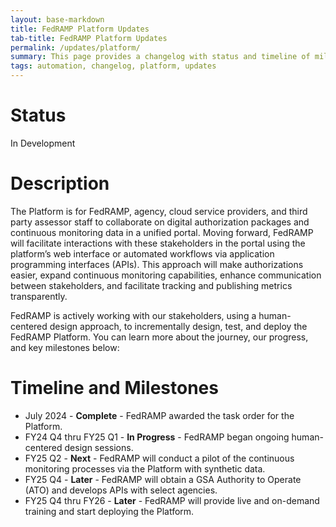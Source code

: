 ```yaml
---
layout: base-markdown
title: FedRAMP Platform Updates
tab-title: FedRAMP Platform Updates
permalink: /updates/platform/
summary: This page provides a changelog with status and timeline of milestones in the development, operation, and maintenance of the FedRAMP Platform.
tags: automation, changelog, platform, updates
---
```


# Status

In Development

# Description

The Platform is for FedRAMP, agency, cloud service providers, and third party assessor staff to collaborate on digital authorization packages and continuous monitoring data in a unified portal. Moving forward, FedRAMP will facilitate interactions with these stakeholders in the portal using the platform’s web interface or automated workflows via application programming interfaces (APIs). This approach will make authorizations easier, expand continuous monitoring capabilities, enhance communication between stakeholders, and facilitate tracking and publishing metrics transparently.

FedRAMP is actively working with our stakeholders, using a human-centered design approach, to incrementally design, test, and deploy the FedRAMP Platform. You can learn more about the journey, our progress, and key milestones below:

# Timeline and Milestones

- July 2024 - **Complete** - FedRAMP awarded the task order for the Platform.
- FY24 Q4 thru FY25 Q1 - **In Progress** - FedRAMP began ongoing human-centered design sessions.
- FY25 Q2 - **Next** - FedRAMP will conduct a pilot of the continuous monitoring processes via the Platform with synthetic data.
- FY25 Q4 - **Later** - FedRAMP will obtain a GSA Authority to Operate (ATO) and develops APIs with select agencies.
- FY25 Q4 thru  FY26 - **Later** -  FedRAMP will provide live and on-demand training and start deploying the Platform.

